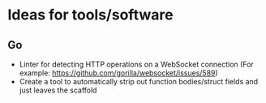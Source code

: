 # Ideas for tools/software

## Go

- Linter for detecting HTTP operations on a WebSocket connection (For example: https://github.com/gorilla/websocket/issues/589)
- Create a tool to automatically strip out function bodies/struct fields and just leaves the scaffold
